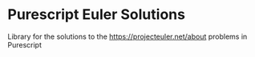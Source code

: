 # Purescript Euler Solutions
Library for the solutions to the https://projecteuler.net/about problems in Purescript 
